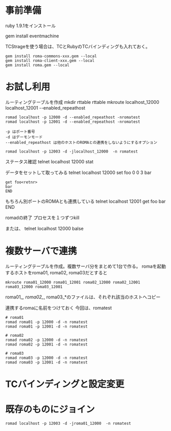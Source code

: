 # 事前準備

ruby 1.9.1をインストール

gem install eventmachine

TCStrageを使う場合は、TCとRubyのTCバインディングも入れておく。

    gem install roma-commons-xxx.gem --local
    gem install roma-client-xxx.gem --local
    gem install roma.gem --local


# お試し利用
ルーティングテーブルを作成
    mkdir rttable
    rttable
    mkroute localhost_12000 localhost_12001 --enabled_repeathost

    romad localhost -p 12000 -d --enabled_repeathost -nromatest
    romad localhost -p 12001 -d --enabled_repeathost -nromatest

    -p はポート番号
    -d はデーモンモード
    --enabled_repeathost は他のホストのROMAとの連携をしないようにするオプション

    romad localhost -p 12003 -d -jlocalhost_12000  -n romatest


ステータス確認
    telnet localhost 12000
    stat

データをセットして取ってみる
    telnet localhost 12000
    set foo 0 0 3<return>
    bar<return>

    get foo<retnr>
    bar
    END

もちろん別ポートのROMAとも連携している
    telnet localhost 12001
    get foo<retnr>
    bar
    END

 romadの終了
    プロセスを１つずつkill

または、
    telnet localhost 12000
    balse


# 複数サーバで連携
ルーティングテーブルを作成。複数サーバ分をまとめて1台で作る。
romaを起動するホストをroma01, roma02, roma03だとすると

    mkroute roma01_12000 roma01_12001 roma02_12000 roma02_12001 roma03_12000 roma03_12001

roma01_*, roma02_*, roma03_*のファイルは、それぞれ該当のホストへコピー

連携するromaに名前をつけておく
今回は、romatest

    # roma01
    romad roma01 -p 12000 -d -n romatest
    romad roma01 -p 12001 -d -n romatest

    # roma02
    romad roma02 -p 12000 -d -n romatest
    romad roma02 -p 12001 -d -n romatest

    # roma03
    romad roma03 -p 12000 -d -n romatest
    romad roma03 -p 12001 -d -n romatest

# TCバインディングと設定変更

# 既存のものにジョイン
    romad localhost -p 12003 -d -jroma01_12000  -n romatest

